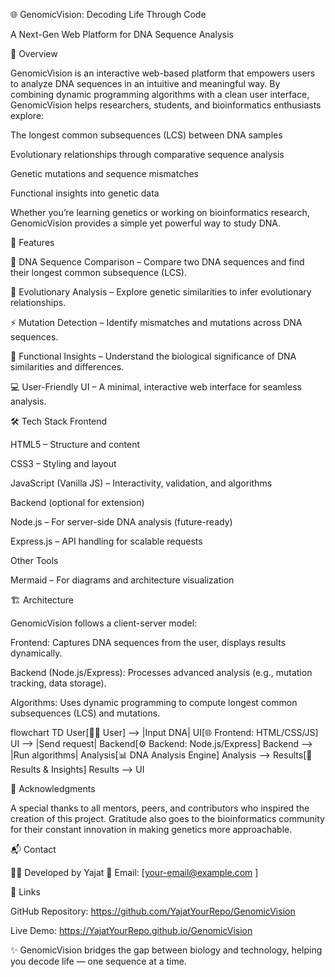 🌐 GenomicVision: Decoding Life Through Code

A Next-Gen Web Platform for DNA Sequence Analysis

📖 Overview

GenomicVision is an interactive web-based platform that empowers users to analyze DNA sequences in an intuitive and meaningful way.
By combining dynamic programming algorithms with a clean user interface, GenomicVision helps researchers, students, and bioinformatics enthusiasts explore:

The longest common subsequences (LCS) between DNA samples

Evolutionary relationships through comparative sequence analysis

Genetic mutations and sequence mismatches

Functional insights into genetic data

Whether you’re learning genetics or working on bioinformatics research, GenomicVision provides a simple yet powerful way to study DNA.

🚀 Features

🧬 DNA Sequence Comparison – Compare two DNA sequences and find their longest common subsequence (LCS).

🌱 Evolutionary Analysis – Explore genetic similarities to infer evolutionary relationships.

⚡ Mutation Detection – Identify mismatches and mutations across DNA sequences.

🔎 Functional Insights – Understand the biological significance of DNA similarities and differences.

💻 User-Friendly UI – A minimal, interactive web interface for seamless analysis.

🛠️ Tech Stack
Frontend

HTML5 – Structure and content

CSS3 – Styling and layout

JavaScript (Vanilla JS) – Interactivity, validation, and algorithms

Backend (optional for extension)

Node.js – For server-side DNA analysis (future-ready)

Express.js – API handling for scalable requests

Other Tools

Mermaid – For diagrams and architecture visualization

🏗️ Architecture

GenomicVision follows a client-server model:

Frontend: Captures DNA sequences from the user, displays results dynamically.

Backend (Node.js/Express): Processes advanced analysis (e.g., mutation tracking, data storage).

Algorithms: Uses dynamic programming to compute longest common subsequences (LCS) and mutations.

flowchart TD
    User[👩‍💻 User] --> |Input DNA| UI[🌐 Frontend: HTML/CSS/JS]
    UI --> |Send request| Backend[⚙️ Backend: Node.js/Express]
    Backend --> |Run algorithms| Analysis[📊 DNA Analysis Engine]
    Analysis --> Results[📝 Results & Insights]
    Results --> UI

🙌 Acknowledgments

A special thanks to all mentors, peers, and contributors who inspired the creation of this project.
Gratitude also goes to the bioinformatics community for their constant innovation in making genetics more approachable.

📬 Contact

👨‍💻 Developed by Yajat
📧 Email: [your-email@example.com
]

🔗 Links

GitHub Repository: https://github.com/YajatYourRepo/GenomicVision

Live Demo: https://YajatYourRepo.github.io/GenomicVision

✨ GenomicVision bridges the gap between biology and technology, helping you decode life — one sequence at a time.